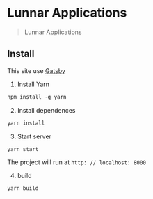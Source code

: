 # Lunnar Applications

> Lunnar Applications

## Install

This site use [Gatsby](https://www.gatsbyjs.org/)

 1. Install Yarn

```js
npm install -g yarn
```

 2. Install dependences

```js
yarn install
```

 3. Start server

```js
yarn start
```
The project will run at `http: // localhost: 8000`

  4. build
```js
yarn build
```
  